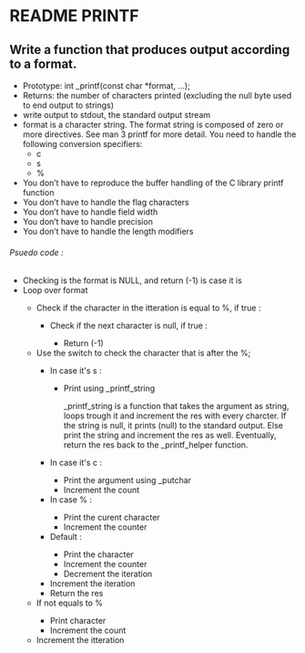 <body>
<h1>README PRINTF</h1>

<h2>Write a function that produces output according to a format.</h2>
<ul>
<li>Prototype: int _printf(const char *format, ...);</li>
<li>Returns: the number of characters printed (excluding the null byte used to end output to strings)</li>
<li>write output to stdout, the standard output stream</li>
<li>format is a character string. The format string is composed of zero or more directives. See man 3 printf for more detail. You need to handle the following conversion specifiers:
	<ul>
		<li>c</li>
		<li>s</li>
		<li>%</li>
	</ul>
</li>
<li>You don’t have to reproduce the buffer handling of the C library printf function
</li>
<li>You don’t have to handle the flag characters</li>
<li>You don’t have to handle field width</li>
<li>You don’t have to handle precision</li>
<li>You don’t have to handle the length modifiers</li>
</ul>
<h6>Psuedo code :</h6>
<ul>
	<li>Checking is the format is NULL, and return (-1) is case it is</li>
	<li>Loop over format</li>
	<ul>
		<li>Check if the character in the itteration is equal to %, if true : </li>
		<ul>
			<li>Check if the next character is null, if true :</li>
			<ul>
				<li>Return (-1)</li>
			</ul>
		</ul>
		<li>Use the switch to check the character that is after the %;</li>
		<ul>
			<li>In case it's s :</li>
			<ul>
				<li>Print using _printf_string<p>_printf_string is a function that takes the argument as string, loops trough it and increment the res with every charcter. If the string is null, it prints (null) to the standard output. Else print the string and increment the res as well. Eventually, return the res back to the _printf_helper function.</p></li>
			</ul>
			<li>In case it's c :</li>
			<ul>
				<li>Print the argument using _putchar</li>
				<li>Increment the count</li>
			</ul>
			<li>In case % :</li>
			<ul>
				<li>Print the curent character</li>
				<li>Increment the counter</li>
			</ul>
			<li>Default :</li>
			<ul>
				<li>Print the character</li>
				<li>Increment the counter</li>
				<li>Decrement the iteration</li>
			</ul>
			<li>Increment the iteration</li>
			<li>Return the res</li>
		</ul>
		<li>If not equals to % </li>
		<ul>
			<li>Print character</li>
			<li>Increment the count</li>
		</ul>
		<li>Increment the itteration</li>
	</ul>
</ul>


<!--

- print asci code to char
- treat (null)
- %\0 return number is not -1
- _printf("test%"); shouldnt print test at start
- _printf("%  s", "valid format"); should





- clean the code
- understand task 1
- make solution > and psuedo code
- start coding, testing , debuging




notes task1:
- %d :
- print the decimal representation of an integer
- signed or unsigned integers
- include a minus sign (-)

- %i :
- print the decimal representation of an integer
- it can take  decimal, octal, or hexadecimal input and print it into base 10
	- prefix :
		starts with 0 :octal number (0405)
		starts with 0x or 0X :hexadecimal



notice they remove :
You don’t have to reproduce the buffer handling of the C library printf function




- Checking is the format is NULL, and return (-1) is case it is;
- Fetch variadic arguments;
- loop over format;
	- check if the character in the itteration is equal to %, if true :
		- check if the next character is null, if true :
			- return (-1);
		- Use the switch to check the character that is after the %;
			- in case it's s :
				- Loop trough the argument and print using _putchar;
				- count each character count++;
				- increment the itteration;
			- in case it's c :
				- print the argument using _putchar;
				- Increment the count;
				- increment the itteration;
			- in case % :
				- print the curent character;
				- Increment the counter;
				- increment the itteration;
			- in case d OR i : //printf("num:%dcent",50) > "num:50cent"
				- then loop over the number as long num > 0
					- print the num % 10
					- num = num / 10
					- Increment the counter;
					- increment the itteration of interior loop;
				- increment the itteration;
			- default :
				- print the character;
				- increment the counter;
	- if not equals to % :
		- print character;
		- increment the count;
	- increment the itteration;


- we forget betty, create cases i d , test main
	- add %i %d in switch
- create function for each case :
	- cases each one have function ( to reduce the size for bitty, clean code)


/*
		for (j = 0; num > 0; j++)
		{
			_putchar((num % 10) + '0');
			num /= 10;
			res++;
		}

*/
/*
Replacing the code above with a recursive function


	num = 39
	count = 0
	negative number
	- if num > 0
		- _rec_number(num/10)
		- print the num % 10
		- count++
	return count

*/

INT_MAX = 2147483647
INT_MIN = -2147483647

The problem is in the size of int, when we multiply by
(-1) the MAX_MIN -2147483648 overflows on the memory space, and none is printed.

We decicde to use long int as a type for num;
We check with the checker and change it in case it's not accepted.
-->
</body>

